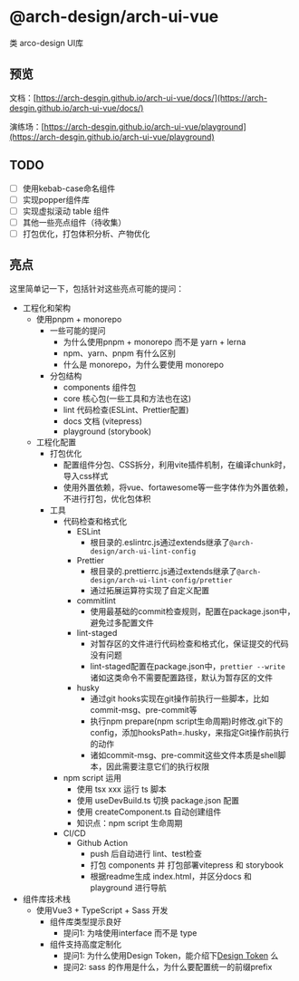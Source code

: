 # @arch-design/arch-ui-vue

类 arco-design UI库

## 预览

文档：[https://arch-desgin.github.io/arch-ui-vue/docs/](https://arch-desgin.github.io/arch-ui-vue/docs/)

演练场：[https://arch-desgin.github.io/arch-ui-vue/playground](https://arch-desgin.github.io/arch-ui-vue/playground)

## TODO

- [ ] 使用kebab-case命名组件
- [ ] 实现popper组件库
- [ ] 实现虚拟滚动 table 组件
- [ ] 其他一些亮点组件（待收集）
- [ ] 打包优化，打包体积分析、产物优化

## 亮点

这里简单记一下，包括针对这些亮点可能的提问：

- 工程化和架构
  - 使用pnpm + monorepo
    - 一些可能的提问
      - 为什么使用pnpm + monorepo 而不是 yarn + lerna
      - npm、yarn、pnpm 有什么区别
      - 什么是 monorepo，为什么要使用 monorepo
    - 分包结构
      - components 组件包
      - core 核心包(一些工具和方法也在这)
      - lint 代码检查(ESLint、Prettier配置)
      - docs 文档 (vitepress)
      - playground (storybook)
  - 工程化配置
    - 打包优化
      - 配置组件分包、CSS拆分，利用vite插件机制，在编译chunk时，导入css样式
      - 使用外置依赖，将vue、fortawesome等一些字体作为外置依赖，不进行打包，优化包体积
    - 工具
      - 代码检查和格式化
        - ESLint
          - 根目录的.eslintrc.js通过extends继承了`@arch-design/arch-ui-lint-config`
        - Prettier
          - 根目录的.prettierrc.js通过extends继承了`@arch-design/arch-ui-lint-config/prettier`
          - 通过拓展运算符实现了自定义配置
        - commitlint
          - 使用最基础的commit检查规则，配置在package.json中，避免过多配置文件
        - lint-staged
          - 对暂存区的文件进行代码检查和格式化，保证提交的代码没有问题
          - lint-staged配置在package.json中，`prettier --write` 诸如这类命令不需要配置路径，默认为暂存区的文件
        - husky
          - 通过git hooks实现在git操作前执行一些脚本，比如commit-msg、pre-commit等
          - 执行npm prepare(npm script生命周期)时修改.git下的config，添加hooksPath=.husky，来指定Git操作前执行的动作
          - 诸如commit-msg、pre-commit这些文件本质是shell脚本，因此需要注意它们的执行权限
      - npm script 运用
        - 使用 tsx xxx 运行 ts 脚本
        - 使用 useDevBuild.ts 切换 package.json 配置
        - 使用 createComponent.ts 自动创建组件
        - 知识点：npm script 生命周期
      - CI/CD
        - Github Action
          - push 后自动进行 lint、test检查
          - 打包 components 并 打包部署vitepress 和 storybook
          - 根据readme生成 index.html，并区分docs 和 playground 进行导航
- 组件库技术栈
  - 使用Vue3 + TypeScript + Sass 开发
    - 组件库类型提示良好
      - 提问1: 为啥使用interface 而不是 type
    - 组件支持高度定制化
      - 提问1: 为什么使用Design Token，能介绍下[Design Token](https://juejin.cn/post/7257708221360111675) 么
      - 提问2: sass 的作用是什么，为什么要配置统一的前缀prefix
